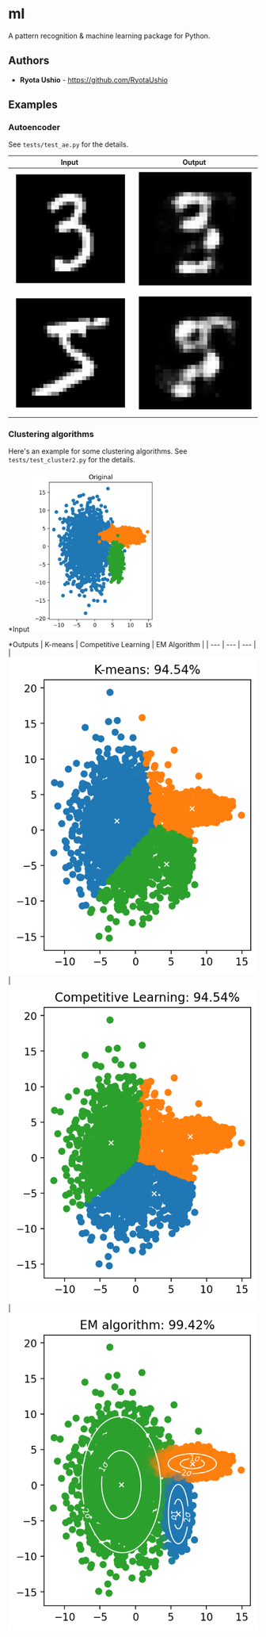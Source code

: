 # ml
A pattern recognition & machine learning package for Python.

## Authors
* **Ryota Ushio** - https://github.com/RyotaUshio

## Examples
### Autoencoder
See `tests/test_ae.py` for the details.

| Input | Output | 
| --- | ---|
![](https://github.com/RyotaUshio/ml/blob/main/fig/ae_original3.png) | ![](https://github.com/RyotaUshio/ml/blob/main/fig/ae_restored3.png)
![](https://github.com/RyotaUshio/ml/blob/main/fig/ae_original5.png) | ![](https://github.com/RyotaUshio/ml/blob/main/fig/ae_restored5.png)

### Clustering algorithms

Here's an example for some clustering algorithms. See `tests/test_cluster2.py` for the details.

*Input
<img src="https://github.com/RyotaUshio/ml/blob/main/fig/test_cluster2_original.png" height="50%" width="50%">

*Outputs
| K-means | Competitive Learning | EM Algorithm |
| --- | --- | --- |
| ![](https://github.com/RyotaUshio/ml/blob/main/fig/test_cluster2_kmeans.png) | ![](https://github.com/RyotaUshio/ml/blob/main/fig/test_cluster2_competitive.png) | ![](https://github.com/RyotaUshio/ml/blob/main/fig/test_cluster2_em.png)
